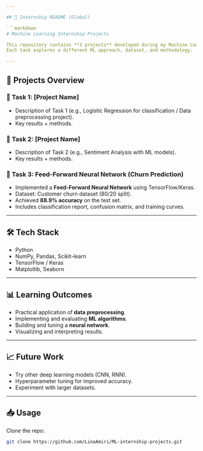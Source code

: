 ```yaml
---

## 📌 Internship README (Global)

```markdown
# Machine Learning Internship Projects

This repository contains **3 projects** developed during my Machine Learning internship.  
Each task explores a different ML approach, dataset, and methodology.

---
```


## 📂 Projects Overview

### 🔹 Task 1: [Project Name]
- Description of Task 1 (e.g., Logistic Regression for classification / Data preprocessing project).
- Key results + methods.

### 🔹 Task 2: [Project Name]
- Description of Task 2 (e.g., Sentiment Analysis with ML models).
- Key results + methods.

### 🔹 Task 3: Feed-Forward Neural Network (Churn Prediction)
- Implemented a **Feed-Forward Neural Network** using TensorFlow/Keras.
- Dataset: Customer churn dataset (80/20 split).
- Achieved **88.9% accuracy** on the test set.
- Includes classification report, confusion matrix, and training curves.

---

## 🛠️ Tech Stack
- Python
- NumPy, Pandas, Scikit-learn
- TensorFlow / Keras
- Matplotlib, Seaborn

---

## 📊 Learning Outcomes
- Practical application of **data preprocessing**.
- Implementing and evaluating **ML algorithms**.
- Building and tuning a **neural network**.
- Visualizing and interpreting results.

---

## 📈 Future Work
- Try other deep learning models (CNN, RNN).
- Hyperparameter tuning for improved accuracy.
- Experiment with larger datasets.

---

## 📥 Usage
Clone the repo:
```bash
git clone https://github.com/LinaAmiri/ML-internship-projects.git

